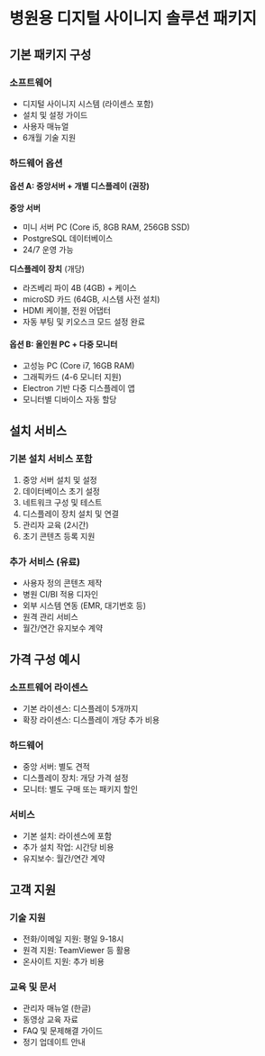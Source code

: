 # 병원용 디지털 사이니지 솔루션 패키지

## 기본 패키지 구성

### 소프트웨어
- 디지털 사이니지 시스템 (라이센스 포함)
- 설치 및 설정 가이드
- 사용자 매뉴얼
- 6개월 기술 지원

### 하드웨어 옵션

#### 옵션 A: 중앙서버 + 개별 디스플레이 (권장)
**중앙 서버**
- 미니 서버 PC (Core i5, 8GB RAM, 256GB SSD)
- PostgreSQL 데이터베이스
- 24/7 운영 가능

**디스플레이 장치** (개당)
- 라즈베리 파이 4B (4GB) + 케이스
- microSD 카드 (64GB, 시스템 사전 설치)
- HDMI 케이블, 전원 어댑터
- 자동 부팅 및 키오스크 모드 설정 완료

#### 옵션 B: 올인원 PC + 다중 모니터
- 고성능 PC (Core i7, 16GB RAM)
- 그래픽카드 (4-6 모니터 지원)
- Electron 기반 다중 디스플레이 앱
- 모니터별 디바이스 자동 할당

## 설치 서비스

### 기본 설치 서비스 포함
1. 중앙 서버 설치 및 설정
2. 데이터베이스 초기 설정
3. 네트워크 구성 및 테스트
4. 디스플레이 장치 설치 및 연결
5. 관리자 교육 (2시간)
6. 초기 콘텐츠 등록 지원

### 추가 서비스 (유료)
- 사용자 정의 콘텐츠 제작
- 병원 CI/BI 적용 디자인
- 외부 시스템 연동 (EMR, 대기번호 등)
- 원격 관리 서비스
- 월간/연간 유지보수 계약

## 가격 구성 예시

### 소프트웨어 라이센스
- 기본 라이센스: 디스플레이 5개까지
- 확장 라이센스: 디스플레이 개당 추가 비용

### 하드웨어
- 중앙 서버: 별도 견적
- 디스플레이 장치: 개당 가격 설정
- 모니터: 별도 구매 또는 패키지 할인

### 서비스
- 기본 설치: 라이센스에 포함
- 추가 설치 작업: 시간당 비용
- 유지보수: 월간/연간 계약

## 고객 지원

### 기술 지원
- 전화/이메일 지원: 평일 9-18시
- 원격 지원: TeamViewer 등 활용  
- 온사이트 지원: 추가 비용

### 교육 및 문서
- 관리자 매뉴얼 (한글)
- 동영상 교육 자료
- FAQ 및 문제해결 가이드
- 정기 업데이트 안내
